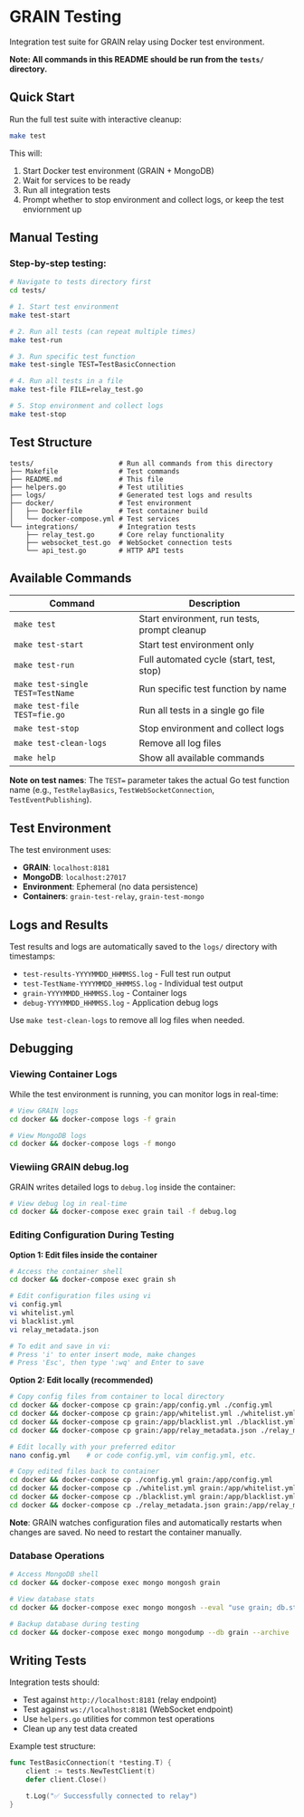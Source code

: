 # GRAIN Testing

Integration test suite for GRAIN relay using Docker test environment.

**Note: All commands in this README should be run from the `tests/` directory.**

## Quick Start

Run the full test suite with interactive cleanup:

```bash
make test
```

This will:

1. Start Docker test environment (GRAIN + MongoDB)
2. Wait for services to be ready
3. Run all integration tests
4. Prompt whether to stop environment and collect logs, or keep the test enviornment up

## Manual Testing

### Step-by-step testing:

```bash
# Navigate to tests directory first
cd tests/

# 1. Start test environment
make test-start

# 2. Run all tests (can repeat multiple times)
make test-run

# 3. Run specific test function
make test-single TEST=TestBasicConnection

# 4. Run all tests in a file
make test-file FILE=relay_test.go

# 5. Stop environment and collect logs
make test-stop
```

## Test Structure

```
tests/                     # Run all commands from this directory
├── Makefile               # Test commands
├── README.md              # This file
├── helpers.go             # Test utilities
├── logs/                  # Generated test logs and results
├── docker/                # Test environment
│   ├── Dockerfile         # Test container build
│   └── docker-compose.yml # Test services
└── integrations/          # Integration tests
    ├── relay_test.go      # Core relay functionality
    ├── websocket_test.go  # WebSocket connection tests
    └── api_test.go        # HTTP API tests
```

## Available Commands

| Command                          | Description                                  |
| -------------------------------- | -------------------------------------------- |
| `make test`                      | Start environment, run tests, prompt cleanup |
| `make test-start`                | Start test environment only                  |
| `make test-run`                  | Full automated cycle (start, test, stop)     |
| `make test-single TEST=TestName` | Run specific test function by name           |
| `make test-file   TEST=fie.go  ` | Run all tests in a single go file            |
| `make test-stop`                 | Stop environment and collect logs            |
| `make test-clean-logs`           | Remove all log files                         |
| `make help`                      | Show all available commands                  |

**Note on test names**: The `TEST=` parameter takes the actual Go test function name (e.g., `TestRelayBasics`, `TestWebSocketConnection`, `TestEventPublishing`).

## Test Environment

The test environment uses:

- **GRAIN**: `localhost:8181`
- **MongoDB**: `localhost:27017`
- **Environment**: Ephemeral (no data persistence)
- **Containers**: `grain-test-relay`, `grain-test-mongo`

## Logs and Results

Test results and logs are automatically saved to the `logs/` directory with timestamps:

- `test-results-YYYYMMDD_HHMMSS.log` - Full test run output
- `test-TestName-YYYYMMDD_HHMMSS.log` - Individual test output
- `grain-YYYYMMDD_HHMMSS.log` - Container logs
- `debug-YYYYMMDD_HHMMSS.log` - Application debug logs

Use `make test-clean-logs` to remove all log files when needed.

## Debugging

### Viewing Container Logs

While the test environment is running, you can monitor logs in real-time:

```bash
# View GRAIN logs
cd docker && docker-compose logs -f grain

# View MongoDB logs
cd docker && docker-compose logs -f mongo
```

### Viewiing GRAIN debug.log

GRAIN writes detailed logs to `debug.log` inside the container:

```bash
# View debug log in real-time
cd docker && docker-compose exec grain tail -f debug.log
```

### Editing Configuration During Testing

**Option 1: Edit files inside the container**

```bash
# Access the container shell
cd docker && docker-compose exec grain sh

# Edit configuration files using vi
vi config.yml
vi whitelist.yml
vi blacklist.yml
vi relay_metadata.json

# To edit and save in vi:
# Press 'i' to enter insert mode, make changes
# Press 'Esc', then type ':wq' and Enter to save
```

**Option 2: Edit locally (recommended)**

```bash
# Copy config files from container to local directory
cd docker && docker-compose cp grain:/app/config.yml ./config.yml
cd docker && docker-compose cp grain:/app/whitelist.yml ./whitelist.yml
cd docker && docker-compose cp grain:/app/blacklist.yml ./blacklist.yml
cd docker && docker-compose cp grain:/app/relay_metadata.json ./relay_metadata.json

# Edit locally with your preferred editor
nano config.yml    # or code config.yml, vim config.yml, etc.

# Copy edited files back to container
cd docker && docker-compose cp ./config.yml grain:/app/config.yml
cd docker && docker-compose cp ./whitelist.yml grain:/app/whitelist.yml
cd docker && docker-compose cp ./blacklist.yml grain:/app/blacklist.yml
cd docker && docker-compose cp ./relay_metadata.json grain:/app/relay_metadata.json
```

**Note**: GRAIN watches configuration files and automatically restarts when changes are saved. No need to restart the container manually.

### Database Operations

```bash
# Access MongoDB shell
cd docker && docker-compose exec mongo mongosh grain

# View database stats
cd docker && docker-compose exec mongo mongosh --eval "use grain; db.stats()"

# Backup database during testing
cd docker && docker-compose exec mongo mongodump --db grain --archive | gzip > "../logs/test-backup-$(date +%Y%m%d_%H%M%S).gz"
```

## Writing Tests

Integration tests should:

- Test against `http://localhost:8181` (relay endpoint)
- Test against `ws://localhost:8181` (WebSocket endpoint)
- Use `helpers.go` utilities for common test operations
- Clean up any test data created

Example test structure:

```go
func TestBasicConnection(t *testing.T) {
	client := tests.NewTestClient(t)
	defer client.Close()

	t.Log("✅ Successfully connected to relay")
}
```
